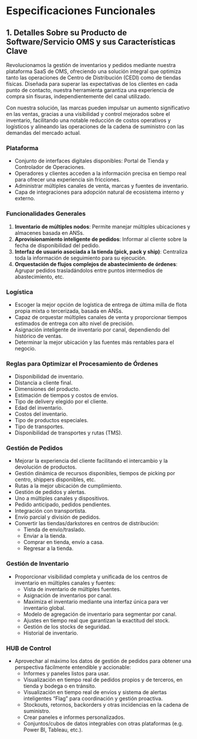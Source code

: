 # Especificaciones Funcionales

## 1. Detalles Sobre su Producto de Software/Servicio OMS y sus Características Clave

Revolucionamos la gestión de inventarios y pedidos mediante nuestra plataforma SaaS de OMS, ofreciendo una solución integral que optimiza tanto las operaciones de Centro de Distribución (CEDI) como de tiendas físicas. Diseñada para superar las expectativas de los clientes en cada punto de contacto, nuestra herramienta garantiza una experiencia de compra sin fisuras, independientemente del canal utilizado.

Con nuestra solución, las marcas pueden impulsar un aumento significativo en las ventas, gracias a una visibilidad y control mejorados sobre el inventario, facilitando una notable reducción de costos operativos y logísticos y alineando las operaciones de la cadena de suministro con las demandas del mercado actual.

### Plataforma
- Conjunto de interfaces digitales disponibles: Portal de Tienda y Controlador de Operaciones.
- Operadores y clientes acceden a la información precisa en tiempo real para ofrecer una experiencia sin fricciones.
- Administrar múltiples canales de venta, marcas y fuentes de inventario.
- Capa de integraciones para adopción natural de ecosistema interno y externo.

### Funcionalidades Generales
1. **Inventario de múltiples nodos**: Permite manejar múltiples ubicaciones y almacenes basada en ANSs.
2. **Aprovisionamiento inteligente de pedidos**: Informar al cliente sobre la fecha de disponibilidad del pedido.
3. **Interfaz de usuario asociada a la tienda (pick, pack y ship)**: Centraliza toda la información de seguimiento para su ejecución.
4. **Orquestación de flujos complejos de abastecimiento de órdenes**: Agrupar pedidos trasladándolos entre puntos intermedios de abastecimiento, etc.

### Logística
- Escoger la mejor opción de logística de entrega de última milla de flota propia mixta o tercerizada, basada en ANSs.
- Capaz de orquestar múltiples canales de venta y proporcionar tiempos estimados de entrega con alto nivel de precisión.
- Asignación inteligente de inventario por canal, dependiendo del histórico de ventas.
- Determinar la mejor ubicación y las fuentes más rentables para el negocio.

### Reglas para Optimizar el Procesamiento de Órdenes
- Disponibilidad de inventario.
- Distancia a cliente final.
- Dimensiones del producto.
- Estimación de tiempos y costos de envíos.
- Tipo de delivery elegido por el cliente.
- Edad del inventario.
- Costos del inventario.
- Tipo de productos especiales.
- Tipo de transportes.
- Disponibilidad de transportes y rutas (TMS).

### Gestión de Pedidos
- Mejorar la experiencia del cliente facilitando el intercambio y la devolución de productos.
- Gestión dinámica de recursos disponibles, tiempos de picking por centro, shippers disponibles, etc.
- Rutas a la mejor ubicación de cumplimiento.
- Gestión de pedidos y alertas.
- Uno a múltiples canales y dispositivos.
- Pedido anticipado, pedidos pendientes.
- Integración con transportista.
- Envío parcial y división de pedidos.
- Convertir las tiendas/darkstores en centros de distribución:
  - Tienda de envío/traslado.
  - Enviar a la tienda.
  - Comprar en tienda, envío a casa.
  - Regresar a la tienda.

### Gestión de Inventario
- Proporcionar visibilidad completa y unificada de los centros de inventario en múltiples canales y fuentes:
  - Vista de inventario de múltiples fuentes.
  - Asignación de inventarios por canal.
  - Maximiza el inventario mediante una interfaz única para ver inventario global.
  - Modelo de agregación de inventario para segmentar por canal.
  - Ajustes en tiempo real que garantizan la exactitud del stock.
  - Gestión de los stocks de seguridad.
  - Historial de inventario.

### HUB de Control
- Aprovechar al máximo los datos de gestión de pedidos para obtener una perspectiva fácilmente entendible y accionable:
  - Informes y paneles listos para usar.
  - Visualización en tiempo real de pedidos propios y de terceros, en tienda y bodega o en tránsito.
  - Visualización en tiempo real de envíos y sistema de alertas inteligentes “Flag” para coordinación y gestión proactiva.
  - Stockouts, retornos, backorders y otras incidencias en la cadena de suministro.
  - Crear paneles e informes personalizados.
  - Conjuntos/cubos de datos integrables con otras plataformas (e.g. Power BI, Tableau, etc.).

